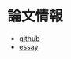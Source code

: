 # 論文情報
* [github](https://github.com/openai/gpt-2)
* [essay](https://d4mucfpksywv.cloudfront.net/better-language-models/language-models.pdf)